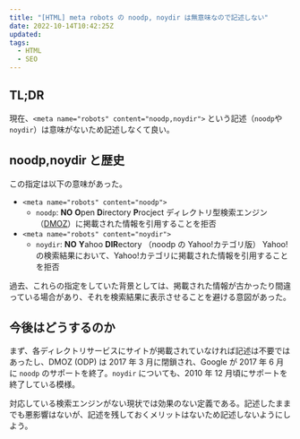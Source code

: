 ```yaml
---
title: "[HTML] meta robots の noodp, noydir は無意味なので記述しない"
date: 2022-10-14T10:42:25Z
updated:
tags:
  - HTML
  - SEO
---
```


## TL;DR

現在、`<meta name="robots" content="noodp,noydir">` という記述（`noodp`や`noydir`）は意味がないため記述しなくて良い。

## noodp,noydir と歴史

この指定は以下の意味があった。

- `<meta name="robots" content="noodp">`
  - `noodp`: **NO** **O**pen **D**irectory **P**rocject
    ディレクトリ型検索エンジン（[DMOZ](https://ja.wikipedia.org/wiki/DMOZ)）に掲載された情報を引用することを拒否
- `<meta name="robots" content="noydir">`
  - `noydir`: **NO** **Y**ahoo **DIR**ectory （noodp の Yahoo!カテゴリ版）
    Yahoo!の検索結果において、Yahoo!カテゴリに掲載された情報を引用することを拒否

過去、これらの指定をしていた背景としては、掲載された情報が古かったり間違っている場合があり、それを検索結果に表示させることを避ける意図があった。

## 今後はどうするのか

まず、各ディレクトリサービスにサイトが掲載されていなければ記述は不要ではあったし、DMOZ (ODP) は 2017 年 3 月に閉鎖され、Google が 2017 年 6 月に `noodp` のサポートを終了。`noydir` についても、2010 年 12 月頃にサポートを終了している模様。

対応している検索エンジンがない現状では効果のない定義である。記述したままでも悪影響はないが、記述を残しておくメリットはないため記述しないようにしよう。
